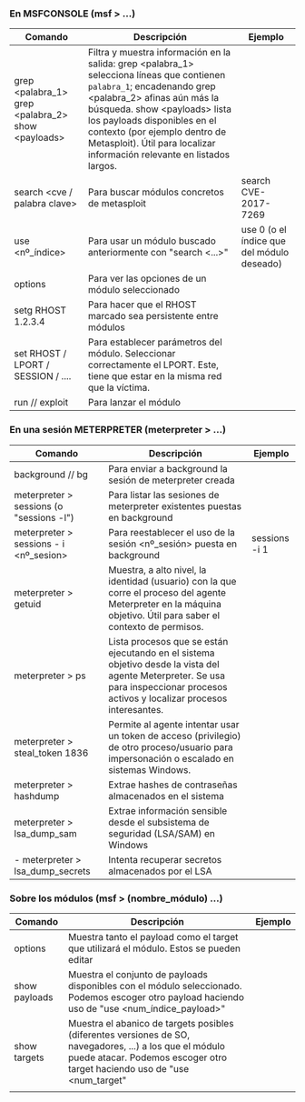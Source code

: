 
### En MSFCONSOLE (msf > ...)

| Comando                                             | Descripción                                                                                                                                                                                                                                                                                                                        | Ejemplo                                    |
| --------------------------------------------------- | ---------------------------------------------------------------------------------------------------------------------------------------------------------------------------------------------------------------------------------------------------------------------------------------------------------------------------------- | ------------------------------------------ |
| grep <palabra_1> grep <palabra_2> show  \<payloads> | Filtra y muestra información en la salida: grep <palabra_1> selecciona líneas que contienen `palabra_1`; encadenando grep <palabra_2> afinas aún más la búsqueda. show \<payloads> lista los payloads disponibles en el contexto (por ejemplo dentro de Metasploit). Útil para localizar información relevante en listados largos. |                                            |
| search <cve / palabra clave>                        | Para buscar módulos concretos de metasploit                                                                                                                                                                                                                                                                                        | search CVE-2017-7269                       |
| use <nº_índice>                                     | Para usar un módulo buscado anteriormente con "search <...>"                                                                                                                                                                                                                                                                       | use 0 (o el índice que del módulo deseado) |
| options                                             | Para ver las opciones de un módulo seleccionado                                                                                                                                                                                                                                                                                    |                                            |
| setg RHOST 1.2.3.4                                  | Para hacer que el RHOST marcado sea persistente entre módulos                                                                                                                                                                                                                                                                      |                                            |
| set RHOST / LPORT / SESSION / ....                  | Para establecer parámetros del módulo. Seleccionar correctamente el LPORT. Este, tiene que estar en la misma red que la víctima.                                                                                                                                                                                                   |                                            |
| run // exploit                                      | Para lanzar el módulo                                                                                                                                                                                                                                                                                                              |                                            |

### En una sesión METERPRETER (meterpreter > ...)

| Comando                                  | Descripción                                                                                                                                                                       | Ejemplo       |
| ---------------------------------------- | --------------------------------------------------------------------------------------------------------------------------------------------------------------------------------- | ------------- |
| background // bg                         | Para enviar a background la sesión de meterpreter creada                                                                                                                          |               |
| meterpreter > sessions (o "sessions -l") | Para listar las sesiones de meterpreter existentes puestas en background                                                                                                          |               |
| meterpreter > sessions - i <nº_sesion>   | Para reestablecer el uso de la sesión <nº_sesión> puesta en background                                                                                                            | sessions -i 1 |
| meterpreter > getuid                     | Muestra, a alto nivel, la identidad (usuario) con la que corre el proceso del agente Meterpreter en la máquina objetivo. Útil para saber el contexto de permisos.                 |               |
| meterpreter > ps                         | Lista procesos que se están ejecutando en el sistema objetivo desde la vista del agente Meterpreter. Se usa para inspeccionar procesos activos y localizar procesos interesantes. |               |
| meterpreter > steal_token 1836           | Permite al agente intentar usar un token de acceso (privilegio) de otro proceso/usuario para impersonación o escalado en sistemas Windows.                                        |               |
| meterpreter > hashdump                   | Extrae hashes de contraseñas almacenados en el sistema                                                                                                                            |               |
| meterpreter > lsa_dump_sam               | Extrae información sensible desde el subsistema de seguridad (LSA/SAM) en Windows                                                                                                 |               |
| - meterpreter > lsa_dump_secrets         | Intenta recuperar secretos almacenados por el LSA                                                                                                                                 |               |

### Sobre los módulos (msf > \(nombre_módulo) ...)

| Comando       | Descripción                                                                                                                                                                           | Ejemplo |
| ------------- | ------------------------------------------------------------------------------------------------------------------------------------------------------------------------------------- | ------- |
| options       | Muestra tanto el payload como el target que utilizará el módulo. Estos se pueden editar                                                                                               |         |
| show payloads | Muestra el conjunto de payloads disponibles con el módulo seleccionado. Podemos escoger otro payload haciendo uso de "use <num_índice_payload>"                                       |         |
| show targets  | Muestra el abanico de targets posibles (diferentes versiones de SO, navegadores, ...) a los que el módulo puede atacar. Podemos escoger otro target haciendo uso de "use <num_target" |         |
|               |                                                                                                                                                                                       |         |
